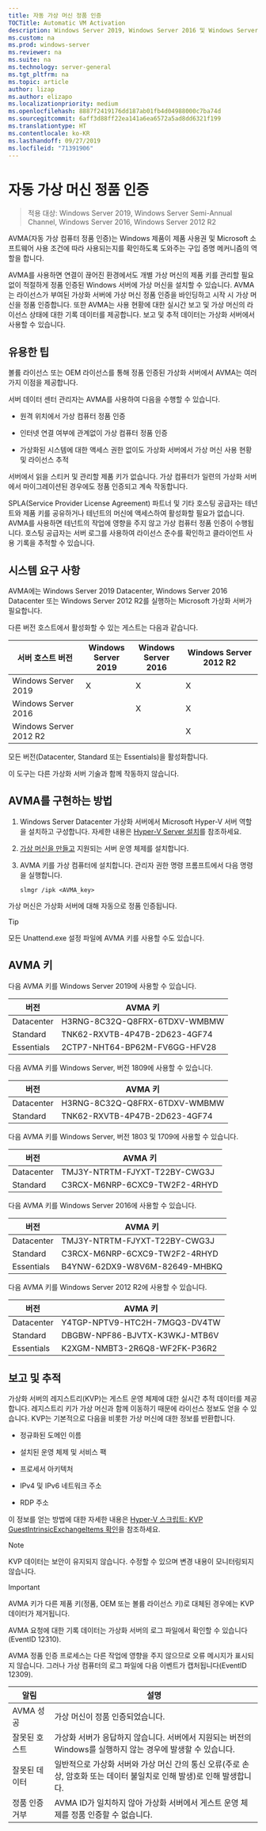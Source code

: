 ```yaml
---
title: 자동 가상 머신 정품 인증
TOCTitle: Automatic VM Activation
description: Windows Server 2019, Windows Server 2016 및 Windows Server 2012 R2에서 VM을 활성화하는 방법
ms.custom: na
ms.prod: windows-server
ms.reviewer: na
ms.suite: na
ms.technology: server-general
ms.tgt_pltfrm: na
ms.topic: article
author: lizap
ms.author: elizapo
ms.localizationpriority: medium
ms.openlocfilehash: 8887f2419176dd187ab01fb4d04988000c7ba74d
ms.sourcegitcommit: 6aff3d88ff22ea141a6ea6572a5ad8dd6321f199
ms.translationtype: HT
ms.contentlocale: ko-KR
ms.lasthandoff: 09/27/2019
ms.locfileid: "71391906"
---
```

# <a name="automatic-virtual-machine-activation"></a>자동 가상 머신 정품 인증

> 적용 대상: Windows Server 2019, Windows Server Semi-Annual Channel, Windows Server 2016, Windows Server 2012 R2

AVMA(자동 가상 컴퓨터 정품 인증)는 Windows 제품이 제품 사용권 및 Microsoft 소프트웨어 사용 조건에 따라 사용되는지를 확인하도록 도와주는 구입 증명 메커니즘의 역할을 합니다.

AVMA를 사용하면 연결이 끊어진 환경에서도 개별 가상 머신의 제품 키를 관리할 필요 없이 적절하게 정품 인증된 Windows 서버에 가상 머신을 설치할 수 있습니다. AVMA는 라이선스가 부여된 가상화 서버에 가상 머신 정품 인증을 바인딩하고 시작 시 가상 머신을 정품 인증합니다. 또한 AVMA는 사용 현황에 대한 실시간 보고 및 가상 머신의 라이선스 상태에 대한 기록 데이터를 제공합니다. 보고 및 추적 데이터는 가상화 서버에서 사용할 수 있습니다.

## <a name="practical-applications"></a>유용한 팁

볼륨 라이선스 또는 OEM 라이선스를 통해 정품 인증된 가상화 서버에서 AVMA는 여러 가지 이점을 제공합니다.

서버 데이터 센터 관리자는 AVMA를 사용하여 다음을 수행할 수 있습니다.

  - 원격 위치에서 가상 컴퓨터 정품 인증

  - 인터넷 연결 여부에 관계없이 가상 컴퓨터 정품 인증

  - 가상화된 시스템에 대한 액세스 권한 없이도 가상화 서버에서 가상 머신 사용 현황 및 라이선스 추적

서버에서 읽을 스티커 및 관리할 제품 키가 없습니다. 가상 컴퓨터가 일련의 가상화 서버에서 마이그레이션된 경우에도 정품 인증되고 계속 작동합니다.

SPLA(Service Provider License Agreement) 파트너 및 기타 호스팅 공급자는 테넌트와 제품 키를 공유하거나 테넌트의 머신에 액세스하여 활성화할 필요가 없습니다. AVMA를 사용하면 테넌트의 작업에 영향을 주지 않고 가상 컴퓨터 정품 인증이 수행됩니다. 호스팅 공급자는 서버 로그를 사용하여 라이선스 준수를 확인하고 클라이언트 사용 기록을 추적할 수 있습니다.

## <a name="system-requirements"></a>시스템 요구 사항

AVMA에는 Windows Server 2019 Datacenter, Windows Server 2016 Datacenter 또는 Windows Server 2012 R2를 실행하는 Microsoft 가상화 서버가 필요합니다. 

다른 버전 호스트에서 활성화할 수 있는 게스트는 다음과 같습니다.

|서버 호스트 버전|Windows Server 2019|Windows Server 2016|Windows Server 2012 R2|
|-|-|-|-|
|Windows Server 2019|X|X|X|
|Windows Server 2016| |X|X|
|Windows Server 2012 R2| ||X|

모든 버전(Datacenter, Standard 또는 Essentials)을 활성화합니다.

이 도구는 다른 가상화 서버 기술과 함께 작동하지 않습니다.

## <a name="how-to-implement-avma"></a>AVMA를 구현하는 방법

1.  Windows Server Datacenter 가상화 서버에서 Microsoft Hyper-V 서버 역할을 설치하고 구성합니다. 자세한 내용은 [Hyper-V Server 설치](../virtualization/hyper-v/get-started/install-the-hyper-v-role-on-windows-server.md)를 참조하세요.

2.  [가상 머신을 만들고](../virtualization/hyper-v/get-started/create-a-virtual-machine-in-hyper-v.md) 지원되는 서버 운영 체제를 설치합니다.

3.  AVMA 키를 가상 컴퓨터에 설치합니다. 관리자 권한 명령 프롬프트에서 다음 명령을 실행합니다.
    
    ``` 
    slmgr /ipk <AVMA_key>  
    ```

가상 머신은 가상화 서버에 대해 자동으로 정품 인증됩니다.


> [!TIP]
> 모든 Unattend.exe 설정 파일에 AVMA 키를 사용할 수도 있습니다.


## <a name="avma-keys"></a>AVMA 키

다음 AVMA 키를 Windows Server 2019에 사용할 수 있습니다.

|버전|   AVMA 키|
|-|-|
|Datacenter|    H3RNG-8C32Q-Q8FRX-6TDXV-WMBMW|
|Standard|  TNK62-RXVTB-4P47B-2D623-4GF74|
|Essentials|    2CTP7-NHT64-BP62M-FV6GG-HFV28|
 
다음 AVMA 키를 Windows Server, 버전 1809에 사용할 수 있습니다.

|버전|   AVMA 키|
|-|-|
|Datacenter|    H3RNG-8C32Q-Q8FRX-6TDXV-WMBMW|
|Standard|  TNK62-RXVTB-4P47B-2D623-4GF74|

다음 AVMA 키를 Windows Server, 버전 1803 및 1709에 사용할 수 있습니다.

|버전|AVMA 키|
|-|-|
|Datacenter|TMJ3Y-NTRTM-FJYXT-T22BY-CWG3J|
|Standard|C3RCX-M6NRP-6CXC9-TW2F2-4RHYD|


다음 AVMA 키를 Windows Server 2016에 사용할 수 있습니다.

|버전|AVMA 키|
|-|-|
|Datacenter|TMJ3Y-NTRTM-FJYXT-T22BY-CWG3J|
|Standard|C3RCX-M6NRP-6CXC9-TW2F2-4RHYD|
|Essentials|B4YNW-62DX9-W8V6M-82649-MHBKQ|


다음 AVMA 키를 Windows Server 2012 R2에 사용할 수 있습니다.

|버전|AVMA 키|
|-|-|
|Datacenter|Y4TGP-NPTV9-HTC2H-7MGQ3-DV4TW|
|Standard|DBGBW-NPF86-BJVTX-K3WKJ-MTB6V|
|Essentials|K2XGM-NMBT3-2R6Q8-WF2FK-P36R2|

## <a name="reporting-and-tracking"></a>보고 및 추적

가상화 서버의 레지스트리(KVP)는 게스트 운영 체제에 대한 실시간 추적 데이터를 제공합니다. 레지스트리 키가 가상 머신과 함께 이동하기 때문에 라이선스 정보도 얻을 수 있습니다. KVP는 기본적으로 다음을 비롯한 가상 머신에 대한 정보를 반환합니다.

  - 정규화된 도메인 이름

  - 설치된 운영 체제 및 서비스 팩

  - 프로세서 아키텍처

  - IPv4 및 IPv6 네트워크 주소

  - RDP 주소

이 정보를 얻는 방법에 대한 자세한 내용은 [Hyper-V 스크립트: KVP GuestIntrinsicExchangeItems 확인](http://blogs.msdn.com/b/virtual_pc_guy/archive/2008/11/18/hyper-v-script-looking-at-kvp-guestintrinsicexchangeitems.aspx)을 참조하세요.


> [!NOTE]
> KVP 데이터는 보안이 유지되지 않습니다. 수정할 수 있으며 변경 내용이 모니터링되지 않습니다.



> [!IMPORTANT]
> AVMA 키가 다른 제품 키(정품, OEM 또는 볼륨 라이선스 키)로 대체된 경우에는 KVP 데이터가 제거됩니다.


AVMA 요청에 대한 기록 데이터는 가상화 서버의 로그 파일에서 확인할 수 있습니다(EventID 12310).

AVMA 정품 인증 프로세스는 다른 작업에 영향을 주지 않으므로 오류 메시지가 표시되지 않습니다. 그러나 가상 컴퓨터의 로그 파일에 다음 이벤트가 캡처됩니다(EventID 12309).

|알림|설명|
|-|-|
|AVMA 성공|가상 머신이 정품 인증되었습니다.|
|잘못된 호스트|가상화 서버가 응답하지 않습니다. 서버에서 지원되는 버전의 Windows를 실행하지 않는 경우에 발생할 수 있습니다.|
|잘못된 데이터|일반적으로 가상화 서버와 가상 머신 간의 통신 오류(주로 손상, 암호화 또는 데이터 불일치로 인해 발생)로 인해 발생합니다.|
|정품 인증 거부|AVMA ID가 일치하지 않아 가상화 서버에서 게스트 운영 체제를 정품 인증할 수 없습니다.|

